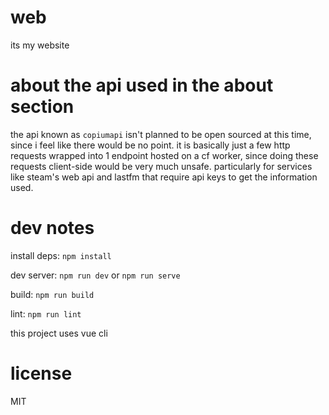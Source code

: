# web
its my website

# about the api used in the about section
the api known as `copiumapi` isn't planned to be open sourced at this time, since i feel like there would be no point.
it is basically just a few http requests wrapped into 1 endpoint hosted on a cf worker, since doing these requests client-side would be very much unsafe. particularly for services like steam's web api and lastfm that require api keys to get the information used.

# dev notes
install deps: `npm install`

dev server: `npm run dev` or `npm run serve`

build: `npm run build`

lint: `npm run lint`

this project uses vue cli

# license
MIT